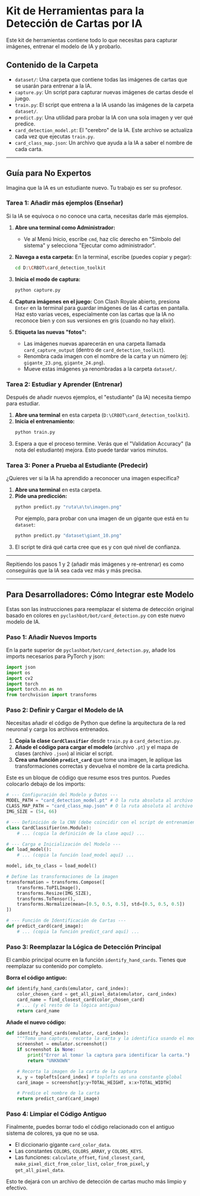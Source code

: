 # Kit de Herramientas para la Detección de Cartas por IA

Este kit de herramientas contiene todo lo que necesitas para capturar imágenes, entrenar el modelo de IA y probarlo.

## Contenido de la Carpeta

-   `dataset/`: Una carpeta que contiene todas las imágenes de cartas que se usarán para entrenar a la IA.
-   `capture.py`: Un script para capturar nuevas imágenes de cartas desde el juego.
-   `train.py`: El script que entrena a la IA usando las imágenes de la carpeta `dataset/`.
-   `predict.py`: Una utilidad para probar la IA con una sola imagen y ver qué predice.
-   `card_detection_model.pt`: El "cerebro" de la IA. Este archivo se actualiza cada vez que ejecutas `train.py`.
-   `card_class_map.json`: Un archivo que ayuda a la IA a saber el nombre de cada carta.

---

## Guía para No Expertos

Imagina que la IA es un estudiante nuevo. Tu trabajo es ser su profesor.

### Tarea 1: Añadir más ejemplos (Enseñar)

Si la IA se equivoca o no conoce una carta, necesitas darle más ejemplos.

1.  **Abre una terminal como Administrador:**
    *   Ve al Menú Inicio, escribe `cmd`, haz clic derecho en "Símbolo del sistema" y selecciona "Ejecutar como administrador".

2.  **Navega a esta carpeta:** En la terminal, escribe (puedes copiar y pegar):
    ```sh
    cd D:\CRBOT\card_detection_toolkit
    ```

3.  **Inicia el modo de captura:**
    ```sh
    python capture.py
    ```

4.  **Captura imágenes en el juego:** Con Clash Royale abierto, presiona `Enter` en la terminal para guardar imágenes de las 4 cartas en pantalla. Haz esto varias veces, especialmente con las cartas que la IA no reconoce bien y con sus versiones en gris (cuando no hay elixir).

5.  **Etiqueta las nuevas "fotos":**
    *   Las imágenes nuevas aparecerán en una carpeta llamada `card_capture_output` (dentro de `card_detection_toolkit`).
    *   Renombra cada imagen con el nombre de la carta y un número (ej: `gigante_23.png`, `gigante_24.png`).
    *   Mueve estas imágenes ya renombradas a la carpeta `dataset/`.

### Tarea 2: Estudiar y Aprender (Entrenar)

Después de añadir nuevos ejemplos, el "estudiante" (la IA) necesita tiempo para estudiar.

1.  **Abre una terminal** en esta carpeta (`D:\CRBOT\card_detection_toolkit`).
2.  **Inicia el entrenamiento:**
    ```sh
    python train.py
    ```
3.  Espera a que el proceso termine. Verás que el "Validation Accuracy" (la nota del estudiante) mejora. Esto puede tardar varios minutos.

### Tarea 3: Poner a Prueba al Estudiante (Predecir)

¿Quieres ver si la IA ha aprendido a reconocer una imagen específica?

1.  **Abre una terminal** en esta carpeta.
2.  **Pide una predicción:**
    ```sh
    python predict.py "ruta\a\tu\imagen.png"
    ```
    Por ejemplo, para probar con una imagen de un gigante que está en tu `dataset`:
    ```sh
    python predict.py "dataset\giant_10.png"
    ```
3.  El script te dirá qué carta cree que es y con qué nivel de confianza.

---

Repitiendo los pasos 1 y 2 (añadir más imágenes y re-entrenar) es como conseguirás que la IA sea cada vez más y más precisa.

---

## Para Desarrolladores: Cómo Integrar este Modelo

Estas son las instrucciones para reemplazar el sistema de detección original basado en colores en `pyclashbot/bot/card_detection.py` con este nuevo modelo de IA.

### Paso 1: Añadir Nuevos Imports

En la parte superior de `pyclashbot/bot/card_detection.py`, añade los imports necesarios para PyTorch y json:

```python
import json
import os
import cv2
import torch
import torch.nn as nn
from torchvision import transforms
```

### Paso 2: Definir y Cargar el Modelo de IA

Necesitas añadir el código de Python que define la arquitectura de la red neuronal y carga los archivos entrenados.

1.  **Copia la clase `CardClassifier`** desde `train.py` a `card_detection.py`.
2.  **Añade el código para cargar el modelo** (archivo `.pt`) y el mapa de clases (archivo `.json`) al iniciar el script.
3.  **Crea una función `predict_card`** que tome una imagen, le aplique las transformaciones correctas y devuelva el nombre de la carta predicha.

Este es un bloque de código que resume esos tres puntos. Puedes colocarlo debajo de los imports:

```python
# --- Configuración del Modelo y Datos ---
MODEL_PATH = "card_detection_model.pt" # O la ruta absoluta al archivo
CLASS_MAP_PATH = "card_class_map.json" # O la ruta absoluta al archivo
IMG_SIZE = (54, 66)

# --- Definición de la CNN (debe coincidir con el script de entrenamiento) ---
class CardClassifier(nn.Module):
    # ... (copia la definición de la clase aquí) ...

# --- Carga e Inicialización del Modelo ---
def load_model():
    # ... (copia la función load_model aquí) ...

model, idx_to_class = load_model()

# Define las transformaciones de la imagen
transformation = transforms.Compose([
    transforms.ToPILImage(),
    transforms.Resize(IMG_SIZE),
    transforms.ToTensor(),
    transforms.Normalize(mean=[0.5, 0.5, 0.5], std=[0.5, 0.5, 0.5])
])

# --- Función de Identificación de Cartas ---
def predict_card(card_image):
    # ... (copia la función predict_card aquí) ...
```

### Paso 3: Reemplazar la Lógica de Detección Principal

El cambio principal ocurre en la función `identify_hand_cards`. Tienes que reemplazar su contenido por completo.

**Borra el código antiguo:**
```python
def identify_hand_cards(emulator, card_index):
    color_chosen_card = get_all_pixel_data(emulator, card_index)
    card_name = find_closest_card(color_chosen_card)
    # ... (y el resto de la lógica antigua)
    return card_name
```

**Añade el nuevo código:**
```python
def identify_hand_cards(emulator, card_index):
    """Toma una captura, recorta la carta y la identifica usando el modelo CNN."""
    screenshot = emulator.screenshot()
    if screenshot is None:
        print("Error al tomar la captura para identificar la carta.")
        return "UNKNOWN"

    # Recorta la imagen de la carta de la captura
    x, y = toplefts[card_index] # toplefts es una constante global
    card_image = screenshot[y:y+TOTAL_HEIGHT, x:x+TOTAL_WIDTH]

    # Predice el nombre de la carta
    return predict_card(card_image)
```

### Paso 4: Limpiar el Código Antiguo

Finalmente, puedes borrar todo el código relacionado con el antiguo sistema de colores, ya que no se usa.

-   El diccionario gigante `card_color_data`.
-   Las constantes `COLORS`, `COLORS_ARRAY`, y `COLORS_KEYS`.
-   Las funciones: `calculate_offset`, `find_closest_card`, `make_pixel_dict_from_color_list`, `color_from_pixel`, y `get_all_pixel_data`.

Esto te dejará con un archivo de detección de cartas mucho más limpio y efectivo.

